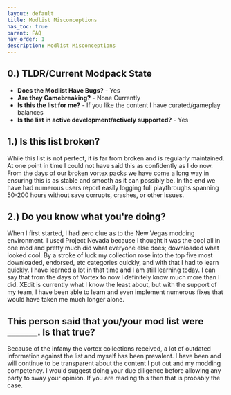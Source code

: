 ```yaml
---
layout: default
title: Modlist Misconceptions
has_toc: true
parent: FAQ
nav_order: 1
description: Modlist Misconceptions
---
```


## **0.) TLDR/Current Modpack State**

- **Does the Modlist Have Bugs?** - Yes
- **Are they Gamebreaking?** - None Currently 
- **Is this the list for me?** - If you like the content I have curated/gameplay balances
- **Is the list in active development/actively supported?** - Yes

## **1.) Is this list broken?**

While this list is not perfect, it is far from broken and is regularly maintained. At one point in time I could not have said this as confidently as I do now. From the days of our broken vortex packs we have come a long way in ensuring this is as stable and smooth as it can possibly be. In the end we have had numerous users report easily logging full playthroughs spanning 50-200 hours without save corrupts, crashes, or other issues.

## **2.) Do you know what you're doing?**

When I first started, I had zero clue as to the New Vegas modding environment. I used Project Nevada because I thought it was the cool all in one mod and pretty much did what everyone else does; downloaded what looked cool. By a stroke of luck my collection rose into the top five most downloaded, endorsed, etc categories quickly, and with that I had to learn quickly. I have learned a lot in that time and I am still learning today. I can say that from the days of Vortex to now I definitely know much more than I did. XEdit is currently what I know the least about, but with the support of my team, I have been able to learn and even implement numerous fixes that would have taken me much longer alone.

## **This person said that you/your mod list were _______. Is that true?**

Because of the infamy the vortex collections received, a lot of outdated information against the list and myself has been prevalent. I have been and will continue to be transparent about the content I put out and my modding competency. I would suggest doing your due diligence before allowing any party to sway your opinion. If you are reading this then that is probably the case.  


